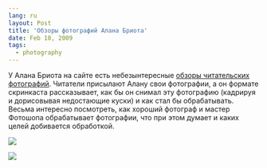 ```yaml
---
lang: ru
layout: Post
title: 'Обзоры фотографий Алана Бриота'
date: Feb 18, 2009
tags:
  - photography
---
```


У Алана Бриота на сайте есть небезынтересные [обзоры читательских фотографий](http://www.beautiful-landscape.com/Photography-Review-Home1.html "Alain Briot Fine Art Photography Review"). Читатели присылают Алану свои фотографии, а он формате скринкаста рассказывает, как бы он снимал эту фотографию (кадрируя и дорисовывая недостающие куски) и как стал бы обрабатывать. Весьма интересно посмотреть, как хороший фотограф и мастер Фотошопа обрабатывает фотографии, что при этом думает и каких целей добивается обработкой.

![](/images/blog/briot-review-1.png)

<!--more-->

![](/images/blog/briot-review-2.jpg)
